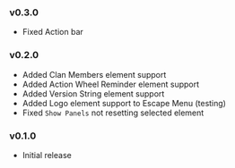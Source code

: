### v0.3.0
 - Fixed Action bar
	
### v0.2.0
 - Added Clan Members element support
 - Added Action Wheel Reminder element support
 - Added Version String element support
 - Added Logo element support to Escape Menu (testing)
 - Fixed `Show Panels` not resetting selected element
### v0.1.0
 - Initial release
